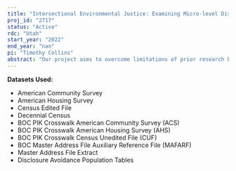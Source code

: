 ```yaml
---
title: "Intersectional Environmental Justice: Examining Micro-level Disparities in Multiple Environmental Outcomes"
proj_id: "2717"
status: "Active"
rdc: "Utah"
start_year: "2022"
end_year: "nan"
pi: "Timothy Collins"
abstract: "Our project aims to overcome limitations of prior research by employing restricted access Census microdata and fine-scale geographic estimates of multiple environmental conditions in cross-sectional analyses that clarify micro-level (i.e., individual/household) determinants of environmental inequity in the United States. Specifically, we will pair Census-provided American Community Survey (ACS), Decennial Census, and American Housing Survey microdata with fine-scale spatial data on environmental conditions. The research project team will provide data on environmental conditions (e.g., air, noise, and light pollution; flood hazards; land surface temperature; tree canopy cover, impervious surface; food access), which will be linked to the Census-provided microdata based on housing unit geographic identifiers prior to statistical analysis. Our statistical analyses include multivariable modeling to quantify discrete and intersectional effects of race, ethnicity, socioeconomic status, sex/gender, age, disability, nativity (i.e., U.S. vs. foreign birth), citizenship, and language on residential hazards (e.g., exposures to pollution, flood risk, heat), amenities (e.g., access to greenspace, food, water), and protective resources (e.g., air pollution monitoring, flood insurance, flood protection infrastructure). Findings will yield new estimates of environmental conditions underpinning public health and well-being for the U.S. population and subpopulations. In addition, findings will advance fundamental knowledge in the environmental justice research field by clarifying inequities experienced by intersectional subgroups based on measurement of fine-scale individual/household-level environmental exposures, amenities, and protective resources, which would be impossible with publicly available versions of the Census data."
---
```


**Datasets Used:**

  - American Community Survey 
  - American Housing Survey 
  - Census Edited File 
  - Decennial Census 
  - BOC PIK Crosswalk American Community Survey (ACS) 
  - BOC PIK Crosswalk American Housing Survey (AHS) 
  - BOC PIK Crosswalk Census Unedited File (CUF) 
  - BOC Master Address File Auxiliary Reference File (MAFARF) 
  - Master Address File Extract 
  - Disclosure Avoidance Population Tables 

